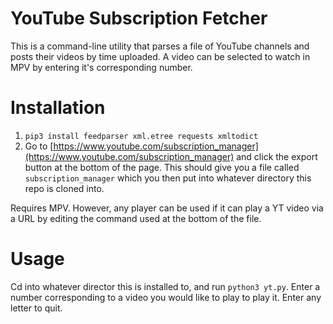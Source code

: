 # YouTube Subscription Fetcher

This is a command-line utility that parses a file of YouTube channels and posts their videos by time uploaded. A video can be selected to watch in MPV by entering it's corresponding number.

# Installation
1. `pip3 install feedparser xml.etree requests xmltodict`
2. Go to [https://www.youtube.com/subscription_manager](https://www.youtube.com/subscription_manager) and click the export button at the bottom of the page. This should give you a file called `subscription_manager` which you then put into whatever directory this repo is cloned into.


Requires MPV. However, any player can be used if it can play a YT video via a URL by editing the command used at the bottom of the file.

# Usage
Cd into whatever director this is installed to, and run `python3 yt.py`. Enter a number corresponding to a video you would like to play to play it. Enter any letter to quit.


